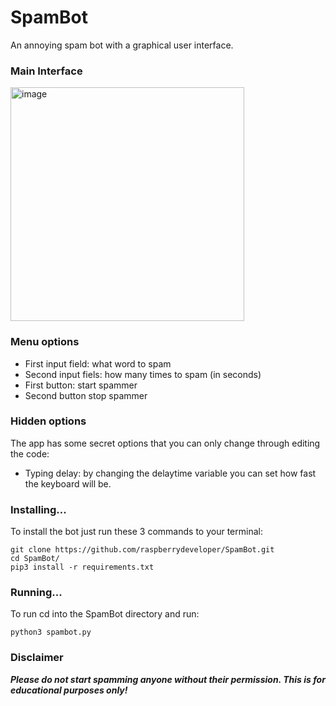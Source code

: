 # SpamBot
An annoying spam bot with a graphical user interface. 

### Main Interface

<img width="374" alt="image" src="https://user-images.githubusercontent.com/106091011/206199491-37bf5afc-e339-43a7-86ba-471df487397e.png">


### Menu options

- First input field: what word to spam
- Second input fiels: how many times to spam (in seconds)
- First button: start spammer
- Second button stop spammer

### Hidden options

The app has some secret options that you can only change through editing the code:
- Typing delay: by changing the delaytime variable you can set how fast the keyboard will be.

### Installing...

To install the bot just run these 3 commands to your terminal: 
``` 
git clone https://github.com/raspberrydeveloper/SpamBot.git
cd SpamBot/
pip3 install -r requirements.txt
```

### Running...

To run cd into the SpamBot directory and run:
```
python3 spambot.py
```

### Disclaimer

***Please do not start spamming anyone without their permission. This is for educational purposes only!***
